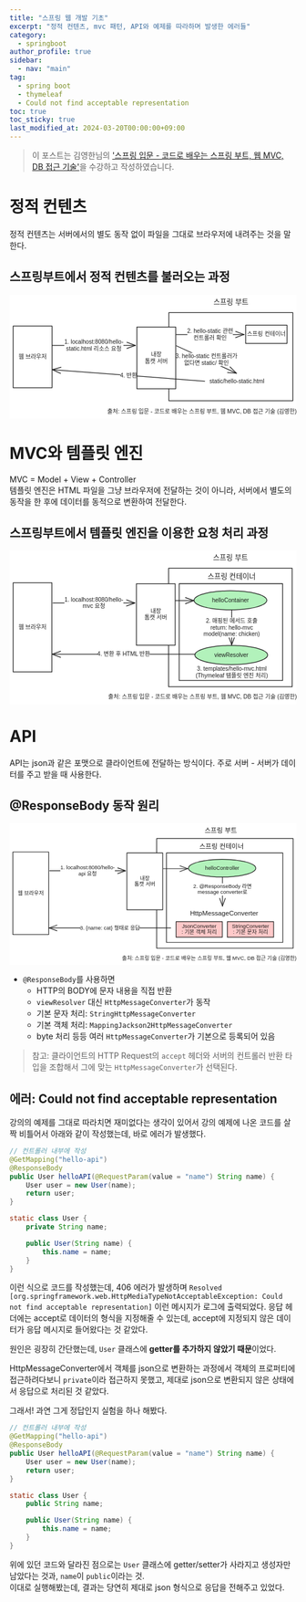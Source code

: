 ```yaml
---
title: "스프링 웹 개발 기초"
excerpt: "정적 컨텐츠, mvc 패턴, API와 예제를 따라하며 발생한 에러들"
category: 
  - springboot
author_profile: true
sidebar:
  - nav: "main" 
tag:
  - spring boot
  - thymeleaf
  - Could not find acceptable representation
toc: true
toc_sticky: true
last_modified_at: 2024-03-20T00:00:00+09:00
---
```

> 이 포스트는 김영한님의 ['스프링 입문 - 코드로 배우는 스프링 부트, 웹 MVC, DB 접근 기술'](https://www.inflearn.com/course/%EC%8A%A4%ED%94%84%EB%A7%81-%EC%9E%85%EB%AC%B8-%EC%8A%A4%ED%94%84%EB%A7%81%EB%B6%80%ED%8A%B8/dashboard)을 수강하고 작성하였습니다.  

# 정적 컨텐츠
정적 컨텐츠는 서버에서의 별도 동작 없이 파일을 그대로 브라우저에 내려주는 것을 말한다.

## 스프링부트에서 정적 컨텐츠를 불러오는 과정
<svg version="1.1" xmlns="http://www.w3.org/2000/svg" viewBox="0 0 798.2570452194957 343.4965786853329" width="798.2570452194957" height="343.4965786853329">
  <!-- svg-source:excalidraw -->
  
  <defs>
    <style class="style-fonts">
      @font-face {
        font-family: "Virgil";
        src: url("https://excalidraw.com/Virgil.woff2");
      }
      @font-face {
        font-family: "Cascadia";
        src: url("https://excalidraw.com/Cascadia.woff2");
      }
      @font-face {
        font-family: "Assistant";
        src: url("https://excalidraw.com/Assistant-Regular.woff2");
      }
    </style>
    
  </defs>
  <rect x="0" y="0" width="798.2570452194957" height="343.4965786853329" fill="#ffffff"></rect><g stroke-linecap="round" transform="translate(10 86.79533683805843) rotate(0 54.083984375 85.74609375)"><path d="M0 0 C32.16 0, 64.32 0, 108.17 0 M0 0 C32.59 0, 65.18 0, 108.17 0 M108.17 0 C108.17 34.67, 108.17 69.34, 108.17 171.49 M108.17 0 C108.17 45.69, 108.17 91.37, 108.17 171.49 M108.17 171.49 C78.86 171.49, 49.55 171.49, 0 171.49 M108.17 171.49 C79.68 171.49, 51.2 171.49, 0 171.49 M0 171.49 C0 112.39, 0 53.29, 0 0 M0 171.49 C0 116.17, 0 60.85, 0 0" stroke="#1e1e1e" stroke-width="2" fill="none"></path></g><g transform="translate(27.261337280273438 163.34143058805842) rotate(0 36.82264709472656 9.2)"><text x="36.82264709472656" y="0" font-family="Helvetica, Segoe UI Emoji" font-size="16px" fill="#1e1e1e" text-anchor="middle" style="white-space: pre;" direction="ltr" dominant-baseline="text-before-edge">웹 브라우저</text></g><g mask="url(#mask-85GuaNEFXhVWOc1jHJ_7W)" stroke-linecap="round"><g transform="translate(119.16796875 140.6735440421102) rotate(0 115.42794924696301 0)"><path d="M0 0 C59.22 0, 118.43 0, 230.86 0 M0 0 C47.13 0, 94.26 0, 230.86 0" stroke="#1e1e1e" stroke-width="2" fill="none"></path></g><g transform="translate(119.16796875 140.6735440421102) rotate(0 115.42794924696301 0)"><path d="M207.36 8.55 C213.39 6.36, 219.42 4.16, 230.86 0 M207.36 8.55 C212.16 6.8, 216.96 5.06, 230.86 0" stroke="#1e1e1e" stroke-width="2" fill="none"></path></g><g transform="translate(119.16796875 140.6735440421102) rotate(0 115.42794924696301 0)"><path d="M207.36 -8.55 C213.39 -6.36, 219.42 -4.16, 230.86 0 M207.36 -8.55 C212.16 -6.8, 216.96 -5.06, 230.86 0" stroke="#1e1e1e" stroke-width="2" fill="none"></path></g></g><mask id="mask-85GuaNEFXhVWOc1jHJ_7W"><rect x="0" y="0" fill="#fff" width="450.023867243926" height="240.6735440421102"></rect><rect x="152.318574246963" y="122.27354404211019" fill="#000" width="164.5546875" height="36.8" opacity="1"></rect></mask><g transform="translate(152.318574246963 122.27354404211019) rotate(0 82.27734375 18.400000000000006)"><text x="82.27734375" y="0" font-family="Helvetica, Segoe UI Emoji" font-size="16px" fill="#1e1e1e" text-anchor="middle" style="white-space: pre;" direction="ltr" dominant-baseline="text-before-edge">1. localhost:8080/hello-</text><text x="82.27734375" y="18.4" font-family="Helvetica, Segoe UI Emoji" font-size="16px" fill="#1e1e1e" text-anchor="middle" style="white-space: pre;" direction="ltr" dominant-baseline="text-before-edge">static.html 리소스 요청</text></g><g stroke-linecap="round" transform="translate(443.21312901249615 49.72271150798147) rotate(0 172.52195810349977 122.24360394973243)"><path d="M0 0 C108.72 0, 217.44 0, 345.04 0 M0 0 C89.4 0, 178.8 0, 345.04 0 M345.04 0 C345.04 64.35, 345.04 128.71, 345.04 244.49 M345.04 0 C345.04 90.23, 345.04 180.47, 345.04 244.49 M345.04 244.49 C225.57 244.49, 106.09 244.49, 0 244.49 M345.04 244.49 C251.59 244.49, 158.14 244.49, 0 244.49 M0 244.49 C0 150.05, 0 55.6, 0 0 M0 244.49 C0 185.75, 0 127.02, 0 0" stroke="#1e1e1e" stroke-width="2" fill="none"></path></g><g stroke-linecap="round" transform="translate(354.2159699206709 89.58475668758788) rotate(0 54.083984375 85.74609375)"><path d="M0 0 L108.17 0 L108.17 171.49 L0 171.49" stroke="none" stroke-width="0" fill="#ffffff"></path><path d="M0 0 C33.65 0, 67.29 0, 108.17 0 M0 0 C39.67 0, 79.34 0, 108.17 0 M108.17 0 C108.17 46.64, 108.17 93.28, 108.17 171.49 M108.17 0 C108.17 37.09, 108.17 74.18, 108.17 171.49 M108.17 171.49 C66.32 171.49, 24.47 171.49, 0 171.49 M108.17 171.49 C82.61 171.49, 57.04 171.49, 0 171.49 M0 171.49 C0 125.78, 0 80.07, 0 0 M0 171.49 C0 103.69, 0 35.89, 0 0" stroke="#1e1e1e" stroke-width="2" fill="none"></path></g><g transform="translate(378.39730536988964 156.93085043758788) rotate(0 29.90264892578125 18.4)"><text x="29.90264892578125" y="0" font-family="Helvetica, Segoe UI Emoji" font-size="16px" fill="#1e1e1e" text-anchor="middle" style="white-space: pre;" direction="ltr" dominant-baseline="text-before-edge">내장</text><text x="29.90264892578125" y="18.4" font-family="Helvetica, Segoe UI Emoji" font-size="16px" fill="#1e1e1e" text-anchor="middle" style="white-space: pre;" direction="ltr" dominant-baseline="text-before-edge">톰캣 서버</text></g><g transform="translate(569.9531436668717 10) rotate(0 46.028289794921875 11.5)"><text x="46.028289794921875" y="0" font-family="Helvetica, Segoe UI Emoji" font-size="20px" fill="#1e1e1e" text-anchor="middle" style="white-space: pre;" direction="ltr" dominant-baseline="text-before-edge">스프링 부트</text></g><g stroke-linecap="round" transform="translate(656.9719029460554 84.36922620077583) rotate(0 57.53689103193145 25.389448015337535)"><path d="M0 0 L115.07 0 L115.07 50.78 L0 50.78" stroke="none" stroke-width="0" fill="#ffffff"></path><path d="M0 0 C37.31 0, 74.63 0, 115.07 0 M0 0 C23.38 0, 46.75 0, 115.07 0 M115.07 0 C115.07 11.2, 115.07 22.39, 115.07 50.78 M115.07 0 C115.07 17.24, 115.07 34.48, 115.07 50.78 M115.07 50.78 C74.3 50.78, 33.54 50.78, 0 50.78 M115.07 50.78 C88.94 50.78, 62.81 50.78, 0 50.78 M0 50.78 C0 35.34, 0 19.89, 0 0 M0 50.78 C0 34.52, 0 18.27, 0 0" stroke="#1e1e1e" stroke-width="2" fill="none"></path></g><g transform="translate(663.8461505453696 100.55867421611336) rotate(0 50.66264343261719 9.200000000000003)"><text x="50.66264343261719" y="0" font-family="Helvetica, Segoe UI Emoji" font-size="16px" fill="#1e1e1e" text-anchor="middle" style="white-space: pre;" direction="ltr" dominant-baseline="text-before-edge">스프링 컨테이너</text></g><g mask="url(#mask-Lt50l4Gq9LZZUlz9LCw_A)" stroke-linecap="round"><g transform="translate(463.5958713771674 110.51033363547042) rotate(0 94.48564483588936 0)"><path d="M0 0 C48.67 0, 97.33 0, 188.97 0 M0 0 C50.03 0, 100.06 0, 188.97 0" stroke="#1e1e1e" stroke-width="2" fill="none"></path></g><g transform="translate(463.5958713771674 110.51033363547042) rotate(0 94.48564483588936 0)"><path d="M165.48 8.55 C171.53 6.35, 177.58 4.15, 188.97 0 M165.48 8.55 C171.7 6.29, 177.92 4.02, 188.97 0" stroke="#1e1e1e" stroke-width="2" fill="none"></path></g><g transform="translate(463.5958713771674 110.51033363547042) rotate(0 94.48564483588936 0)"><path d="M165.48 -8.55 C171.53 -6.35, 177.58 -4.15, 188.97 0 M165.48 -8.55 C171.7 -6.29, 177.92 -4.02, 188.97 0" stroke="#1e1e1e" stroke-width="2" fill="none"></path></g></g><mask id="mask-Lt50l4Gq9LZZUlz9LCw_A"><rect x="0" y="0" fill="#fff" width="752.5671610489461" height="210.51033363547043"></rect><rect x="494.88605112516615" y="92.11033363547043" fill="#000" width="126.39093017578125" height="36.8" opacity="1"></rect></mask><g transform="translate(494.88605112516615 92.11033363547043) rotate(0 63.195465087890625 18.39999999999999)"><text x="63.195465087890625" y="0" font-family="Helvetica, Segoe UI Emoji" font-size="16px" fill="#1e1e1e" text-anchor="middle" style="white-space: pre;" direction="ltr" dominant-baseline="text-before-edge">2. hello-static 관련</text><text x="63.195465087890625" y="18.4" font-family="Helvetica, Segoe UI Emoji" font-size="16px" fill="#1e1e1e" text-anchor="middle" style="white-space: pre;" direction="ltr" dominant-baseline="text-before-edge">컨트롤러 확인</text></g><g mask="url(#mask-jNZrFYNSPyyBp9WXWIYEA)" stroke-linecap="round"><g transform="translate(464.17453885925624 141.7356314155408) rotate(0 83.63608024221492 38.098206889509726)"><path d="M0 0 C37.35 17.01, 74.7 34.03, 167.27 76.2 M0 0 C37.1 16.9, 74.19 33.8, 167.27 76.2" stroke="#1e1e1e" stroke-width="2" fill="none"></path></g><g transform="translate(464.17453885925624 141.7356314155408) rotate(0 83.63608024221492 38.098206889509726)"><path d="M142.35 74.24 C147.91 74.68, 153.48 75.11, 167.27 76.2 M142.35 74.24 C147.88 74.67, 153.4 75.11, 167.27 76.2" stroke="#1e1e1e" stroke-width="2" fill="none"></path></g><g transform="translate(464.17453885925624 141.7356314155408) rotate(0 83.63608024221492 38.098206889509726)"><path d="M149.44 58.68 C153.42 62.59, 157.4 66.5, 167.27 76.2 M149.44 58.68 C153.39 62.56, 157.35 66.45, 167.27 76.2" stroke="#1e1e1e" stroke-width="2" fill="none"></path></g></g><mask id="mask-jNZrFYNSPyyBp9WXWIYEA"><rect x="0" y="0" fill="#fff" width="731.4466993436861" height="317.93204519456026"></rect><rect x="463.8551595067446" y="161.43383830505053" fill="#000" width="167.91091918945312" height="36.8" opacity="1"></rect></mask><g transform="translate(463.8551595067446 161.43383830505056) rotate(0 83.95545959472656 18.4)"><text x="83.95545959472656" y="0" font-family="Helvetica, Segoe UI Emoji" font-size="16px" fill="#1e1e1e" text-anchor="middle" style="white-space: pre;" direction="ltr" dominant-baseline="text-before-edge">3. hello-static 컨트롤러가</text><text x="83.95545959472656" y="18.4" font-family="Helvetica, Segoe UI Emoji" font-size="16px" fill="#1e1e1e" text-anchor="middle" style="white-space: pre;" direction="ltr" dominant-baseline="text-before-edge">없다면 static/ 확인</text></g><g transform="translate(556.1470038692261 231.16219153557864) rotate(0 76.46875 9.2)"><text x="76.46875" y="0" font-family="Helvetica, Segoe UI Emoji" font-size="16px" fill="#1e1e1e" text-anchor="middle" style="white-space: pre;" direction="ltr" dominant-baseline="text-before-edge">static/hello-static.html</text></g><g mask="url(#mask-VH83MTF5M8UnZqPYEtXP_)" stroke-linecap="round"><g transform="translate(543.0023550847629 240.06175580732656) rotate(0 -211.93455678982633 -16.02774228368379)"><path d="M0 0 C-127.93 -9.67, -255.86 -19.35, -423.87 -32.06 M0 0 C-114.59 -8.67, -229.18 -17.33, -423.87 -32.06" stroke="#1e1e1e" stroke-width="2" fill="none"></path></g><g transform="translate(543.0023550847629 240.06175580732656) rotate(0 -211.93455678982633 -16.02774228368379)"><path d="M-399.8 -38.81 C-407.06 -36.77, -414.33 -34.73, -423.87 -32.06 M-399.8 -38.81 C-406.31 -36.98, -412.81 -35.16, -423.87 -32.06" stroke="#1e1e1e" stroke-width="2" fill="none"></path></g><g transform="translate(543.0023550847629 240.06175580732656) rotate(0 -211.93455678982633 -16.02774228368379)"><path d="M-401.09 -21.76 C-407.96 -24.87, -414.84 -27.97, -423.87 -32.06 M-401.09 -21.76 C-407.25 -24.54, -413.41 -27.33, -423.87 -32.06" stroke="#1e1e1e" stroke-width="2" fill="none"></path></g></g><mask id="mask-VH83MTF5M8UnZqPYEtXP_"><rect x="0" y="0" fill="#fff" width="1066.8714686644157" height="372.1172403746941"></rect><rect x="308.333270707046" y="214.8340135236428" fill="#000" width="45.46905517578125" height="18.4" opacity="1"></rect></mask><g transform="translate(308.3332707070459 214.83401352364277) rotate(0 22.734527587890625 9.2)"><text x="22.734527587890625" y="0" font-family="Helvetica, Segoe UI Emoji" font-size="16px" fill="#1e1e1e" text-anchor="middle" style="white-space: pre;" direction="ltr" dominant-baseline="text-before-edge">4. 반환</text></g><g transform="translate(283.04113888274225 315.09657868533293) rotate(0 252.36526489257812 9.200000000000003)"><text x="252.36526489257812" y="0" font-family="Helvetica, Segoe UI Emoji" font-size="16px" fill="#1e1e1e" text-anchor="middle" style="white-space: pre;" direction="ltr" dominant-baseline="text-before-edge">출처: 스프링 입문 - 코드로 배우는 스프링 부트, 웹 MVC, DB 접근 기술 (김영한)</text></g></svg>

# MVC와 템플릿 엔진
MVC = Model + View + Controller  
템플릿 엔진은 HTML 파일을 그냥 브라우저에 전달하는 것이 아니라, 서버에서 별도의 동작을 한 후에 데이터를 동적으로 변환하여 전달한다.

## 스프링부트에서 템플릿 엔진을 이용한 요청 처리 과정
<svg version="1.1" xmlns="http://www.w3.org/2000/svg" viewBox="0 0 801.0721307736758 427.9631347924038" width="801.0721307736758" height="427.9631347924038">
  <!-- svg-source:excalidraw -->
  
  <defs>
    <style class="style-fonts">
      @font-face {
        font-family: "Virgil";
        src: url("https://excalidraw.com/Virgil.woff2");
      }
      @font-face {
        font-family: "Cascadia";
        src: url("https://excalidraw.com/Cascadia.woff2");
      }
      @font-face {
        font-family: "Assistant";
        src: url("https://excalidraw.com/Assistant-Regular.woff2");
      }
    </style>
    
  </defs>
  <rect x="0" y="0" width="801.0721307736758" height="427.9631347924038" fill="#ffffff"></rect><g stroke-linecap="round" transform="translate(10 90.24480877934195) rotate(0 54.083984375 124.3416280214966)"><path d="M0 0 C34.85 0, 69.71 0, 108.17 0 M0 0 C33.2 0, 66.4 0, 108.17 0 M108.17 0 C108.17 73.01, 108.17 146.02, 108.17 248.68 M108.17 0 C108.17 52.89, 108.17 105.78, 108.17 248.68 M108.17 248.68 C84.76 248.68, 61.35 248.68, 0 248.68 M108.17 248.68 C77.76 248.68, 47.36 248.68, 0 248.68 M0 248.68 C0 173.8, 0 98.91, 0 0 M0 248.68 C0 183.88, 0 119.07, 0 0" stroke="#1e1e1e" stroke-width="2" fill="none"></path></g><g transform="translate(27.261337280273438 205.38643680083857) rotate(0 36.82264709472656 9.199999999999989)"><text x="36.82264709472656" y="0" font-family="Helvetica, Segoe UI Emoji" font-size="16px" fill="#1e1e1e" text-anchor="middle" style="white-space: pre;" direction="ltr" dominant-baseline="text-before-edge">웹 브라우저</text></g><g mask="url(#mask-99jQ45xNKR9XNXDASR9iH)" stroke-linecap="round"><g transform="translate(121.15456117400026 146.70180096817626) rotate(0 114.43465303496288 0)"><path d="M0 0 C74.89 0, 149.78 0, 228.87 0 M0 0 C60.94 0, 121.87 0, 228.87 0" stroke="#1e1e1e" stroke-width="2" fill="none"></path></g><g transform="translate(121.15456117400026 146.70180096817626) rotate(0 114.43465303496288 0)"><path d="M205.38 8.55 C213.06 5.75, 220.75 2.95, 228.87 0 M205.38 8.55 C211.63 6.27, 217.89 4, 228.87 0" stroke="#1e1e1e" stroke-width="2" fill="none"></path></g><g transform="translate(121.15456117400026 146.70180096817626) rotate(0 114.43465303496288 0)"><path d="M205.38 -8.55 C213.06 -5.75, 220.75 -2.95, 228.87 0 M205.38 -8.55 C211.63 -6.27, 217.89 -4, 228.87 0" stroke="#1e1e1e" stroke-width="2" fill="none"></path></g></g><mask id="mask-99jQ45xNKR9XNXDASR9iH"><rect x="0" y="0" fill="#fff" width="450.023867243926" height="246.70180096817626"></rect><rect x="153.31187045896314" y="128.30180096817628" fill="#000" width="164.5546875" height="36.8" opacity="1"></rect></mask><g transform="translate(153.31187045896314 128.30180096817628) rotate(0 82.27734375 18.399999999999977)"><text x="82.27734375" y="0" font-family="Helvetica, Segoe UI Emoji" font-size="16px" fill="#1e1e1e" text-anchor="middle" style="white-space: pre;" direction="ltr" dominant-baseline="text-before-edge">1. localhost:8080/hello-</text><text x="82.27734375" y="18.4" font-family="Helvetica, Segoe UI Emoji" font-size="16px" fill="#1e1e1e" text-anchor="middle" style="white-space: pre;" direction="ltr" dominant-baseline="text-before-edge">mvc 요청</text></g><g stroke-linecap="round" transform="translate(444.11431340570283 49.72271150798147) rotate(0 172.52195810349977 165.24458781537163)"><path d="M0 0 C114.64 0, 229.29 0, 345.04 0 M0 0 C94.48 0, 188.96 0, 345.04 0 M345.04 0 C345.04 128.1, 345.04 256.21, 345.04 330.49 M345.04 0 C345.04 85.11, 345.04 170.22, 345.04 330.49 M345.04 330.49 C239.68 330.49, 134.32 330.49, 0 330.49 M345.04 330.49 C262.07 330.49, 179.09 330.49, 0 330.49 M0 330.49 C0 234.12, 0 137.75, 0 0 M0 330.49 C0 216.76, 0 103.03, 0 0" stroke="#1e1e1e" stroke-width="2" fill="none"></path></g><g stroke-linecap="round" transform="translate(354.2159699206709 93.03422862887135) rotate(0 54.083984375 85.74609375)"><path d="M0 0 L108.17 0 L108.17 171.49 L0 171.49" stroke="none" stroke-width="0" fill="#ffffff"></path><path d="M0 0 C28.17 0, 56.33 0, 108.17 0 M0 0 C39.46 0, 78.92 0, 108.17 0 M108.17 0 C108.17 59.76, 108.17 119.52, 108.17 171.49 M108.17 0 C108.17 58.26, 108.17 116.52, 108.17 171.49 M108.17 171.49 C76.39 171.49, 44.61 171.49, 0 171.49 M108.17 171.49 C81.76 171.49, 55.35 171.49, 0 171.49 M0 171.49 C0 109.36, 0 47.22, 0 0 M0 171.49 C0 110.28, 0 49.08, 0 0" stroke="#1e1e1e" stroke-width="2" fill="none"></path></g><g transform="translate(378.39730536988964 160.38032237887137) rotate(0 29.90264892578125 18.400000000000006)"><text x="29.90264892578125" y="0" font-family="Helvetica, Segoe UI Emoji" font-size="16px" fill="#1e1e1e" text-anchor="middle" style="white-space: pre;" direction="ltr" dominant-baseline="text-before-edge">내장</text><text x="29.90264892578125" y="18.4" font-family="Helvetica, Segoe UI Emoji" font-size="16px" fill="#1e1e1e" text-anchor="middle" style="white-space: pre;" direction="ltr" dominant-baseline="text-before-edge">톰캣 서버</text></g><g transform="translate(570.8543280600784 10) rotate(0 46.028289794921875 11.5)"><text x="46.028289794921875" y="0" font-family="Helvetica, Segoe UI Emoji" font-size="20px" fill="#1e1e1e" text-anchor="middle" style="white-space: pre;" direction="ltr" dominant-baseline="text-before-edge">스프링 부트</text></g><g transform="translate(286.3416009885196 399.56313479240384) rotate(0 252.36526489257812 9.199999999999989)"><text x="252.36526489257812" y="0" font-family="Helvetica, Segoe UI Emoji" font-size="16px" fill="#1e1e1e" text-anchor="middle" style="white-space: pre;" direction="ltr" dominant-baseline="text-before-edge">출처: 스프링 입문 - 코드로 배우는 스프링 부트, 웹 MVC, DB 접근 기술 (김영한)</text></g><g stroke-linecap="round" transform="translate(473.66951738517963 92.9772557420157) rotate(0 144.38419117647055 134.828998719224)"><path d="M0 0 L288.77 0 L288.77 269.66 L0 269.66" stroke="none" stroke-width="0" fill="#ffffff"></path><path d="M0 0 C105.15 0, 210.3 0, 288.77 0 M0 0 C102.75 0, 205.5 0, 288.77 0 M288.77 0 C288.77 73.8, 288.77 147.6, 288.77 269.66 M288.77 0 C288.77 69.14, 288.77 138.29, 288.77 269.66 M288.77 269.66 C222.03 269.66, 155.29 269.66, 0 269.66 M288.77 269.66 C229.03 269.66, 169.28 269.66, 0 269.66 M0 269.66 C0 194.19, 0 118.71, 0 0 M0 269.66 C0 187.21, 0 104.76, 0 0" stroke="#1e1e1e" stroke-width="2" fill="none"></path></g><g transform="translate(556.7711728142108 61.6091496492017) rotate(0 63.328277587890625 11.5)"><text x="63.328277587890625" y="0" font-family="Helvetica, Segoe UI Emoji" font-size="20px" fill="#1e1e1e" text-anchor="middle" style="white-space: pre;" direction="ltr" dominant-baseline="text-before-edge">스프링 컨테이너</text></g><g stroke-linecap="round" transform="translate(515.071440265325 112.70304855482027) rotate(0 101.64720247806949 26.62561270075895)"><path d="M203.29 26.63 C203.29 27.62, 203.08 28.62, 202.66 29.61 C202.23 30.59, 201.59 31.58, 200.75 32.55 C199.9 33.52, 198.84 34.48, 197.59 35.42 C196.34 36.36, 194.87 37.28, 193.23 38.18 C191.58 39.07, 189.73 39.95, 187.71 40.79 C185.7 41.63, 183.48 42.45, 181.12 43.23 C178.75 44, 176.21 44.75, 173.52 45.45 C170.84 46.16, 167.99 46.82, 165.02 47.44 C162.06 48.06, 158.94 48.64, 155.73 49.17 C152.51 49.7, 149.17 50.18, 145.75 50.61 C142.33 51.05, 138.8 51.43, 135.22 51.76 C131.64 52.09, 127.96 52.36, 124.27 52.58 C120.57 52.8, 116.8 52.97, 113.03 53.08 C109.26 53.2, 105.44 53.25, 101.65 53.25 C97.85 53.25, 94.04 53.2, 90.27 53.08 C86.5 52.97, 82.73 52.8, 79.03 52.58 C75.33 52.36, 71.66 52.09, 68.08 51.76 C64.49 51.43, 60.96 51.05, 57.54 50.61 C54.13 50.18, 50.78 49.7, 47.57 49.17 C44.36 48.64, 41.24 48.06, 38.27 47.44 C35.31 46.82, 32.45 46.16, 29.77 45.45 C27.09 44.75, 24.54 44, 22.18 43.23 C19.81 42.45, 17.6 41.63, 15.58 40.79 C13.56 39.95, 11.71 39.07, 10.07 38.18 C8.42 37.28, 6.96 36.36, 5.7 35.42 C4.45 34.48, 3.39 33.52, 2.55 32.55 C1.7 31.58, 1.06 30.59, 0.64 29.61 C0.21 28.62, 0 27.62, 0 26.63 C0 25.63, 0.21 24.63, 0.64 23.64 C1.06 22.66, 1.7 21.67, 2.55 20.7 C3.39 19.73, 4.45 18.77, 5.7 17.83 C6.96 16.89, 8.42 15.97, 10.07 15.07 C11.71 14.18, 13.56 13.3, 15.58 12.46 C17.6 11.62, 19.81 10.8, 22.18 10.02 C24.54 9.25, 27.09 8.5, 29.77 7.8 C32.45 7.1, 35.31 6.43, 38.27 5.81 C41.24 5.19, 44.36 4.61, 47.57 4.08 C50.78 3.55, 54.13 3.07, 57.54 2.64 C60.96 2.21, 64.49 1.82, 68.08 1.49 C71.66 1.17, 75.33 0.89, 79.03 0.67 C82.73 0.45, 86.5 0.28, 90.27 0.17 C94.04 0.06, 97.85 0, 101.65 0 C105.44 0, 109.26 0.06, 113.03 0.17 C116.8 0.28, 120.57 0.45, 124.27 0.67 C127.96 0.89, 131.64 1.17, 135.22 1.49 C138.8 1.82, 142.33 2.21, 145.75 2.64 C149.17 3.07, 152.51 3.55, 155.73 4.08 C158.94 4.61, 162.06 5.19, 165.02 5.81 C167.99 6.43, 170.84 7.1, 173.52 7.8 C176.21 8.5, 178.75 9.25, 181.12 10.02 C183.48 10.8, 185.7 11.62, 187.71 12.46 C189.73 13.3, 191.58 14.18, 193.23 15.07 C194.87 15.97, 196.34 16.89, 197.59 17.83 C198.84 18.77, 199.9 19.73, 200.75 20.7 C201.59 21.67, 202.23 22.66, 202.66 23.64 C203.08 24.63, 203.19 26.13, 203.29 26.63 C203.4 27.12, 203.4 26.13, 203.29 26.63" stroke="none" stroke-width="0" fill="#b2f2bb"></path><path d="M203.29 26.63 C203.29 27.62, 203.08 28.62, 202.66 29.61 C202.23 30.59, 201.59 31.58, 200.75 32.55 C199.9 33.52, 198.84 34.48, 197.59 35.42 C196.34 36.36, 194.87 37.28, 193.23 38.18 C191.58 39.07, 189.73 39.95, 187.71 40.79 C185.7 41.63, 183.48 42.45, 181.12 43.23 C178.75 44, 176.21 44.75, 173.52 45.45 C170.84 46.16, 167.99 46.82, 165.02 47.44 C162.06 48.06, 158.94 48.64, 155.73 49.17 C152.51 49.7, 149.17 50.18, 145.75 50.61 C142.33 51.05, 138.8 51.43, 135.22 51.76 C131.64 52.09, 127.96 52.36, 124.27 52.58 C120.57 52.8, 116.8 52.97, 113.03 53.08 C109.26 53.2, 105.44 53.25, 101.65 53.25 C97.85 53.25, 94.04 53.2, 90.27 53.08 C86.5 52.97, 82.73 52.8, 79.03 52.58 C75.33 52.36, 71.66 52.09, 68.08 51.76 C64.49 51.43, 60.96 51.05, 57.54 50.61 C54.13 50.18, 50.78 49.7, 47.57 49.17 C44.36 48.64, 41.24 48.06, 38.27 47.44 C35.31 46.82, 32.45 46.16, 29.77 45.45 C27.09 44.75, 24.54 44, 22.18 43.23 C19.81 42.45, 17.6 41.63, 15.58 40.79 C13.56 39.95, 11.71 39.07, 10.07 38.18 C8.42 37.28, 6.96 36.36, 5.7 35.42 C4.45 34.48, 3.39 33.52, 2.55 32.55 C1.7 31.58, 1.06 30.59, 0.64 29.61 C0.21 28.62, 0 27.62, 0 26.63 C0 25.63, 0.21 24.63, 0.64 23.64 C1.06 22.66, 1.7 21.67, 2.55 20.7 C3.39 19.73, 4.45 18.77, 5.7 17.83 C6.96 16.89, 8.42 15.97, 10.07 15.07 C11.71 14.18, 13.56 13.3, 15.58 12.46 C17.6 11.62, 19.81 10.8, 22.18 10.02 C24.54 9.25, 27.09 8.5, 29.77 7.8 C32.45 7.1, 35.31 6.43, 38.27 5.81 C41.24 5.19, 44.36 4.61, 47.57 4.08 C50.78 3.55, 54.13 3.07, 57.54 2.64 C60.96 2.21, 64.49 1.82, 68.08 1.49 C71.66 1.17, 75.33 0.89, 79.03 0.67 C82.73 0.45, 86.5 0.28, 90.27 0.17 C94.04 0.06, 97.85 0, 101.65 0 C105.44 0, 109.26 0.06, 113.03 0.17 C116.8 0.28, 120.57 0.45, 124.27 0.67 C127.96 0.89, 131.64 1.17, 135.22 1.49 C138.8 1.82, 142.33 2.21, 145.75 2.64 C149.17 3.07, 152.51 3.55, 155.73 4.08 C158.94 4.61, 162.06 5.19, 165.02 5.81 C167.99 6.43, 170.84 7.1, 173.52 7.8 C176.21 8.5, 178.75 9.25, 181.12 10.02 C183.48 10.8, 185.7 11.62, 187.71 12.46 C189.73 13.3, 191.58 14.18, 193.23 15.07 C194.87 15.97, 196.34 16.89, 197.59 17.83 C198.84 18.77, 199.9 19.73, 200.75 20.7 C201.59 21.67, 202.23 22.66, 202.66 23.64 C203.08 24.63, 203.19 26.13, 203.29 26.63 C203.4 27.12, 203.4 26.13, 203.29 26.63" stroke="#1e1e1e" stroke-width="2" fill="none"></path></g><g transform="translate(565.2533728325095 130.30150996162592) rotate(0 51.58984375 9.199999999999989)"><text x="51.58984375" y="0" font-family="Helvetica, Segoe UI Emoji" font-size="16px" fill="#1e1e1e" text-anchor="middle" style="white-space: pre;" direction="ltr" dominant-baseline="text-before-edge">helloContainer</text></g><g stroke-linecap="round" transform="translate(517.3870202356936 265.06358655904995) rotate(0 101.64720247806949 26.62561270075895)"><path d="M203.29 26.63 C203.29 27.62, 203.08 28.62, 202.66 29.61 C202.23 30.59, 201.59 31.58, 200.75 32.55 C199.9 33.52, 198.84 34.48, 197.59 35.42 C196.34 36.36, 194.87 37.28, 193.23 38.18 C191.58 39.07, 189.73 39.95, 187.71 40.79 C185.7 41.63, 183.48 42.45, 181.12 43.23 C178.75 44, 176.21 44.75, 173.52 45.45 C170.84 46.16, 167.99 46.82, 165.02 47.44 C162.06 48.06, 158.94 48.64, 155.73 49.17 C152.51 49.7, 149.17 50.18, 145.75 50.61 C142.33 51.05, 138.8 51.43, 135.22 51.76 C131.64 52.09, 127.96 52.36, 124.27 52.58 C120.57 52.8, 116.8 52.97, 113.03 53.08 C109.26 53.2, 105.44 53.25, 101.65 53.25 C97.85 53.25, 94.04 53.2, 90.27 53.08 C86.5 52.97, 82.73 52.8, 79.03 52.58 C75.33 52.36, 71.66 52.09, 68.08 51.76 C64.49 51.43, 60.96 51.05, 57.54 50.61 C54.13 50.18, 50.78 49.7, 47.57 49.17 C44.36 48.64, 41.24 48.06, 38.27 47.44 C35.31 46.82, 32.45 46.16, 29.77 45.45 C27.09 44.75, 24.54 44, 22.18 43.23 C19.81 42.45, 17.6 41.63, 15.58 40.79 C13.56 39.95, 11.71 39.07, 10.07 38.18 C8.42 37.28, 6.96 36.36, 5.7 35.42 C4.45 34.48, 3.39 33.52, 2.55 32.55 C1.7 31.58, 1.06 30.59, 0.64 29.61 C0.21 28.62, 0 27.62, 0 26.63 C0 25.63, 0.21 24.63, 0.64 23.64 C1.06 22.66, 1.7 21.67, 2.55 20.7 C3.39 19.73, 4.45 18.77, 5.7 17.83 C6.96 16.89, 8.42 15.97, 10.07 15.07 C11.71 14.18, 13.56 13.3, 15.58 12.46 C17.6 11.62, 19.81 10.8, 22.18 10.02 C24.54 9.25, 27.09 8.5, 29.77 7.8 C32.45 7.1, 35.31 6.43, 38.27 5.81 C41.24 5.19, 44.36 4.61, 47.57 4.08 C50.78 3.55, 54.13 3.07, 57.54 2.64 C60.96 2.21, 64.49 1.82, 68.08 1.49 C71.66 1.17, 75.33 0.89, 79.03 0.67 C82.73 0.45, 86.5 0.28, 90.27 0.17 C94.04 0.06, 97.85 0, 101.65 0 C105.44 0, 109.26 0.06, 113.03 0.17 C116.8 0.28, 120.57 0.45, 124.27 0.67 C127.96 0.89, 131.64 1.17, 135.22 1.49 C138.8 1.82, 142.33 2.21, 145.75 2.64 C149.17 3.07, 152.51 3.55, 155.73 4.08 C158.94 4.61, 162.06 5.19, 165.02 5.81 C167.99 6.43, 170.84 7.1, 173.52 7.8 C176.21 8.5, 178.75 9.25, 181.12 10.02 C183.48 10.8, 185.7 11.62, 187.71 12.46 C189.73 13.3, 191.58 14.18, 193.23 15.07 C194.87 15.97, 196.34 16.89, 197.59 17.83 C198.84 18.77, 199.9 19.73, 200.75 20.7 C201.59 21.67, 202.23 22.66, 202.66 23.64 C203.08 24.63, 203.19 26.13, 203.29 26.63 C203.4 27.12, 203.4 26.13, 203.29 26.63" stroke="none" stroke-width="0" fill="#b2f2bb"></path><path d="M203.29 26.63 C203.29 27.62, 203.08 28.62, 202.66 29.61 C202.23 30.59, 201.59 31.58, 200.75 32.55 C199.9 33.52, 198.84 34.48, 197.59 35.42 C196.34 36.36, 194.87 37.28, 193.23 38.18 C191.58 39.07, 189.73 39.95, 187.71 40.79 C185.7 41.63, 183.48 42.45, 181.12 43.23 C178.75 44, 176.21 44.75, 173.52 45.45 C170.84 46.16, 167.99 46.82, 165.02 47.44 C162.06 48.06, 158.94 48.64, 155.73 49.17 C152.51 49.7, 149.17 50.18, 145.75 50.61 C142.33 51.05, 138.8 51.43, 135.22 51.76 C131.64 52.09, 127.96 52.36, 124.27 52.58 C120.57 52.8, 116.8 52.97, 113.03 53.08 C109.26 53.2, 105.44 53.25, 101.65 53.25 C97.85 53.25, 94.04 53.2, 90.27 53.08 C86.5 52.97, 82.73 52.8, 79.03 52.58 C75.33 52.36, 71.66 52.09, 68.08 51.76 C64.49 51.43, 60.96 51.05, 57.54 50.61 C54.13 50.18, 50.78 49.7, 47.57 49.17 C44.36 48.64, 41.24 48.06, 38.27 47.44 C35.31 46.82, 32.45 46.16, 29.77 45.45 C27.09 44.75, 24.54 44, 22.18 43.23 C19.81 42.45, 17.6 41.63, 15.58 40.79 C13.56 39.95, 11.71 39.07, 10.07 38.18 C8.42 37.28, 6.96 36.36, 5.7 35.42 C4.45 34.48, 3.39 33.52, 2.55 32.55 C1.7 31.58, 1.06 30.59, 0.64 29.61 C0.21 28.62, 0 27.62, 0 26.63 C0 25.63, 0.21 24.63, 0.64 23.64 C1.06 22.66, 1.7 21.67, 2.55 20.7 C3.39 19.73, 4.45 18.77, 5.7 17.83 C6.96 16.89, 8.42 15.97, 10.07 15.07 C11.71 14.18, 13.56 13.3, 15.58 12.46 C17.6 11.62, 19.81 10.8, 22.18 10.02 C24.54 9.25, 27.09 8.5, 29.77 7.8 C32.45 7.1, 35.31 6.43, 38.27 5.81 C41.24 5.19, 44.36 4.61, 47.57 4.08 C50.78 3.55, 54.13 3.07, 57.54 2.64 C60.96 2.21, 64.49 1.82, 68.08 1.49 C71.66 1.17, 75.33 0.89, 79.03 0.67 C82.73 0.45, 86.5 0.28, 90.27 0.17 C94.04 0.06, 97.85 0, 101.65 0 C105.44 0, 109.26 0.06, 113.03 0.17 C116.8 0.28, 120.57 0.45, 124.27 0.67 C127.96 0.89, 131.64 1.17, 135.22 1.49 C138.8 1.82, 142.33 2.21, 145.75 2.64 C149.17 3.07, 152.51 3.55, 155.73 4.08 C158.94 4.61, 162.06 5.19, 165.02 5.81 C167.99 6.43, 170.84 7.1, 173.52 7.8 C176.21 8.5, 178.75 9.25, 181.12 10.02 C183.48 10.8, 185.7 11.62, 187.71 12.46 C189.73 13.3, 191.58 14.18, 193.23 15.07 C194.87 15.97, 196.34 16.89, 197.59 17.83 C198.84 18.77, 199.9 19.73, 200.75 20.7 C201.59 21.67, 202.23 22.66, 202.66 23.64 C203.08 24.63, 203.19 26.13, 203.29 26.63 C203.4 27.12, 203.4 26.13, 203.29 26.63" stroke="#1e1e1e" stroke-width="2" fill="none"></path></g><g transform="translate(571.5884840528781 282.6620479658556) rotate(0 47.5703125 9.199999999999989)"><text x="47.5703125" y="0" font-family="Helvetica, Segoe UI Emoji" font-size="16px" fill="#1e1e1e" text-anchor="middle" style="white-space: pre;" direction="ltr" dominant-baseline="text-before-edge">viewResolver</text></g><g mask="url(#mask-i3MgcfdBqyZAKXGCmdhV9)" stroke-linecap="round"><g transform="translate(620.3609682267393 167.15611081354672) rotate(0 0 48.1525689088115)"><path d="M0 0 C0 32.84, 0 65.68, 0 96.31 M0 0 C0 20.49, 0 40.99, 0 96.31" stroke="#1e1e1e" stroke-width="2" fill="none"></path></g><g transform="translate(620.3609682267393 167.15611081354672) rotate(0 0 48.1525689088115)"><path d="M-8.55 72.81 C-5.63 80.82, -2.72 88.84, 0 96.31 M-8.55 72.81 C-6.73 77.81, -4.91 82.81, 0 96.31" stroke="#1e1e1e" stroke-width="2" fill="none"></path></g><g transform="translate(620.3609682267393 167.15611081354672) rotate(0 0 48.1525689088115)"><path d="M8.55 72.81 C5.63 80.82, 2.72 88.84, 0 96.31 M8.55 72.81 C6.73 77.81, 4.91 82.81, 0 96.31" stroke="#1e1e1e" stroke-width="2" fill="none"></path></g></g><mask id="mask-i3MgcfdBqyZAKXGCmdhV9"><rect x="0" y="0" fill="#fff" width="720.3609682267393" height="363.4612486311697"></rect><rect x="541.6617494767393" y="187.7086797223581" fill="#000" width="157.3984375" height="55.199999999999996" opacity="1"></rect></mask><g transform="translate(541.6617494767393 187.70867972235817) rotate(0 78.69921875 27.60000000000005)"><text x="78.69921875" y="0" font-family="Helvetica, Segoe UI Emoji" font-size="16px" fill="#1e1e1e" text-anchor="middle" style="white-space: pre;" direction="ltr" dominant-baseline="text-before-edge">2. 매핑된 메서드 호출</text><text x="78.69921875" y="18.4" font-family="Helvetica, Segoe UI Emoji" font-size="16px" fill="#1e1e1e" text-anchor="middle" style="white-space: pre;" direction="ltr" dominant-baseline="text-before-edge">return: hello-mvc</text><text x="78.69921875" y="36.8" font-family="Helvetica, Segoe UI Emoji" font-size="16px" fill="#1e1e1e" text-anchor="middle" style="white-space: pre;" direction="ltr" dominant-baseline="text-before-edge">model(name: chicken)</text></g><g transform="translate(522.8119903037905 321.60677703364945) rotate(0 97.78373718261719 18.399999999999977)"><text x="97.78373718261719" y="0" font-family="Helvetica, Segoe UI Emoji" font-size="16px" fill="#1e1e1e" text-anchor="middle" style="white-space: pre;" direction="ltr" dominant-baseline="text-before-edge">3. templates/hello-mvc.html</text><text x="97.78373718261719" y="18.4" font-family="Helvetica, Segoe UI Emoji" font-size="16px" fill="#1e1e1e" text-anchor="middle" style="white-space: pre;" direction="ltr" dominant-baseline="text-before-edge">(Thymeleaf 템플릿 엔진 처리)</text></g><g stroke-linecap="round"><g transform="translate(463.4825210329092 140.13431235126052) rotate(0 25.52590925098069 0)"><path d="M0 0 C17.39 0, 34.79 0, 51.05 0 M0 0 C14.39 0, 28.79 0, 51.05 0" stroke="#1e1e1e" stroke-width="2" fill="none"></path></g><g transform="translate(463.4825210329092 140.13431235126052) rotate(0 25.52590925098069 0)"><path d="M27.56 8.55 C35.56 5.64, 43.57 2.72, 51.05 0 M27.56 8.55 C34.18 6.14, 40.81 3.73, 51.05 0" stroke="#1e1e1e" stroke-width="2" fill="none"></path></g><g transform="translate(463.4825210329092 140.13431235126052) rotate(0 25.52590925098069 0)"><path d="M27.56 -8.55 C35.56 -5.64, 43.57 -2.72, 51.05 0 M27.56 -8.55 C34.18 -6.14, 40.81 -3.73, 51.05 0" stroke="#1e1e1e" stroke-width="2" fill="none"></path></g></g><mask></mask><g mask="url(#mask-f4Abcb-y8qU53bR6XlHI0)" stroke-linecap="round"><g transform="translate(518.0218387393307 289.59022780323437) rotate(0 -199.48342075024294 0)"><path d="M0 0 C-80.47 0, -160.93 0, -398.97 0 M0 0 C-117.17 0, -234.34 0, -398.97 0" stroke="#1e1e1e" stroke-width="2" fill="none"></path></g><g transform="translate(518.0218387393307 289.59022780323437) rotate(0 -199.48342075024294 0)"><path d="M-375.47 -8.55 C-380.21 -6.83, -384.95 -5.1, -398.97 0 M-375.47 -8.55 C-382.37 -6.04, -389.27 -3.53, -398.97 0" stroke="#1e1e1e" stroke-width="2" fill="none"></path></g><g transform="translate(518.0218387393307 289.59022780323437) rotate(0 -199.48342075024294 0)"><path d="M-375.47 8.55 C-380.21 6.83, -384.95 5.1, -398.97 0 M-375.47 8.55 C-382.37 6.04, -389.27 3.53, -398.97 0" stroke="#1e1e1e" stroke-width="2" fill="none"></path></g></g><mask id="mask-f4Abcb-y8qU53bR6XlHI0"><rect x="0" y="0" fill="#fff" width="1016.9886802398166" height="389.59022780323437"></rect><rect x="246.59858339436124" y="280.3902278032343" fill="#000" width="143.87966918945312" height="18.4" opacity="1"></rect></mask><g transform="translate(246.59858339436124 280.3902278032344) rotate(0 71.93983459472656 9.199999999999989)"><text x="71.93983459472656" y="0" font-family="Helvetica, Segoe UI Emoji" font-size="16px" fill="#1e1e1e" text-anchor="middle" style="white-space: pre;" direction="ltr" dominant-baseline="text-before-edge">4. 변환 후 HTML 반환</text></g></svg>

# API
API는 json과 같은 포맷으로 클라이언트에 전달하는 방식이다. 주로 서버 - 서버가 데이터를 주고 받을 때 사용한다.

## @ResponseBody 동작 원리
<svg version="1.1" xmlns="http://www.w3.org/2000/svg" viewBox="0 0 866.0994150417447 427.6892402880741" width="866.0994150417447" height="427.6892402880741">
  <!-- svg-source:excalidraw -->
  
  <defs>
    <style class="style-fonts">
      @font-face {
        font-family: "Virgil";
        src: url("https://excalidraw.com/Virgil.woff2");
      }
      @font-face {
        font-family: "Cascadia";
        src: url("https://excalidraw.com/Cascadia.woff2");
      }
      @font-face {
        font-family: "Assistant";
        src: url("https://excalidraw.com/Assistant-Regular.woff2");
      }
    </style>
    
  </defs>
  <rect x="0" y="0" width="866.0994150417447" height="427.6892402880741" fill="#ffffff"></rect><g stroke-linecap="round" transform="translate(10 87.25678101576034) rotate(0 54.083984375 124.3416280214966)"><path d="M0 0 C27.37 0, 54.73 0, 108.17 0 M0 0 C30.88 0, 61.76 0, 108.17 0 M108.17 0 C108.17 98.68, 108.17 197.37, 108.17 248.68 M108.17 0 C108.17 96.23, 108.17 192.46, 108.17 248.68 M108.17 248.68 C83.25 248.68, 58.34 248.68, 0 248.68 M108.17 248.68 C75 248.68, 41.84 248.68, 0 248.68 M0 248.68 C0 198.16, 0 147.64, 0 0 M0 248.68 C0 180.2, 0 111.71, 0 0" stroke="#1e1e1e" stroke-width="2" fill="none"></path></g><g transform="translate(27.261337280273438 202.3984090372569) rotate(0 36.82264709472656 9.199999999999989)"><text x="36.82264709472656" y="0" font-family="Helvetica, Segoe UI Emoji" font-size="16px" fill="#1e1e1e" text-anchor="middle" style="white-space: pre;" direction="ltr" dominant-baseline="text-before-edge">웹 브라우저</text></g><g mask="url(#mask-aF1UO5FnWP39ZY7TWdHvE)" stroke-linecap="round"><g transform="translate(121.15456117400026 143.71377320459464) rotate(0 114.43465303496288 0)"><path d="M0 0 C66.11 0, 132.23 0, 228.87 0 M0 0 C45.91 0, 91.82 0, 228.87 0" stroke="#1e1e1e" stroke-width="2" fill="none"></path></g><g transform="translate(121.15456117400026 143.71377320459464) rotate(0 114.43465303496288 0)"><path d="M205.38 8.55 C212.16 6.08, 218.95 3.61, 228.87 0 M205.38 8.55 C210.09 6.84, 214.8 5.12, 228.87 0" stroke="#1e1e1e" stroke-width="2" fill="none"></path></g><g transform="translate(121.15456117400026 143.71377320459464) rotate(0 114.43465303496288 0)"><path d="M205.38 -8.55 C212.16 -6.08, 218.95 -3.61, 228.87 0 M205.38 -8.55 C210.09 -6.84, 214.8 -5.12, 228.87 0" stroke="#1e1e1e" stroke-width="2" fill="none"></path></g></g><mask id="mask-aF1UO5FnWP39ZY7TWdHvE"><rect x="0" y="0" fill="#fff" width="450.023867243926" height="243.71377320459464"></rect><rect x="153.31187045896314" y="125.31377320459467" fill="#000" width="164.5546875" height="36.8" opacity="1"></rect></mask><g transform="translate(153.31187045896314 125.31377320459467) rotate(0 82.27734375 18.399999999999977)"><text x="82.27734375" y="0" font-family="Helvetica, Segoe UI Emoji" font-size="16px" fill="#1e1e1e" text-anchor="middle" style="white-space: pre;" direction="ltr" dominant-baseline="text-before-edge">1. localhost:8080/hello-</text><text x="82.27734375" y="18.4" font-family="Helvetica, Segoe UI Emoji" font-size="16px" fill="#1e1e1e" text-anchor="middle" style="white-space: pre;" direction="ltr" dominant-baseline="text-before-edge">api 요청</text></g><g stroke-linecap="round" transform="translate(444.11431340570283 46.734683744399945) rotate(0 205.99255081802093 165.24458781537163)"><path d="M0 0 C159.25 0, 318.51 0, 411.99 0 M0 0 C96.05 0, 192.09 0, 411.99 0 M411.99 0 C411.99 130.94, 411.99 261.88, 411.99 330.49 M411.99 0 C411.99 83.63, 411.99 167.26, 411.99 330.49 M411.99 330.49 C286.07 330.49, 160.15 330.49, 0 330.49 M411.99 330.49 C312.72 330.49, 213.45 330.49, 0 330.49 M0 330.49 C0 219.7, 0 108.9, 0 0 M0 330.49 C0 255.83, 0 181.17, 0 0" stroke="#1e1e1e" stroke-width="2" fill="none"></path></g><g transform="translate(591.5546344061372 10) rotate(0 46.028289794921875 11.5)"><text x="46.028289794921875" y="0" font-family="Helvetica, Segoe UI Emoji" font-size="20px" fill="#1e1e1e" text-anchor="middle" style="white-space: pre;" direction="ltr" dominant-baseline="text-before-edge">스프링 부트</text></g><g transform="translate(350.5824094761833 399.289240288074) rotate(0 252.3652648925781 9.200000000000045)"><text x="252.36526489257812" y="0" font-family="Helvetica, Segoe UI Emoji" font-size="16px" fill="#1e1e1e" text-anchor="middle" style="white-space: pre;" direction="ltr" dominant-baseline="text-before-edge">출처: 스프링 입문 - 코드로 배우는 스프링 부트, 웹 MVC, DB 접근 기술 (김영한)</text></g><g stroke-linecap="round" transform="translate(473.66951738517963 89.98922797843409) rotate(0 175.63649624608476 134.82899871922405)"><path d="M0 0 L351.27 0 L351.27 269.66 L0 269.66" stroke="none" stroke-width="0" fill="#ffffff"></path><path d="M0 0 C100.21 0, 200.42 0, 351.27 0 M0 0 C105.57 0, 211.14 0, 351.27 0 M351.27 0 C351.27 92.07, 351.27 184.14, 351.27 269.66 M351.27 0 C351.27 91.11, 351.27 182.22, 351.27 269.66 M351.27 269.66 C237.59 269.66, 123.9 269.66, 0 269.66 M351.27 269.66 C277.01 269.66, 202.75 269.66, 0 269.66 M0 269.66 C0 184.95, 0 100.25, 0 0 M0 269.66 C0 168.72, 0 67.78, 0 0" stroke="#1e1e1e" stroke-width="2" fill="none"></path></g><g transform="translate(576.7422220247053 58.3914598971927) rotate(0 63.328304290771484 11.5)"><text x="63.328304290771484" y="0" font-family="Helvetica, Segoe UI Emoji" font-size="20px" fill="#1e1e1e" text-anchor="middle" style="white-space: pre;" direction="ltr" dominant-baseline="text-before-edge">스프링 컨테이너</text></g><g stroke-linecap="round" transform="translate(540.0889216776415 109.47807358431294) rotate(0 101.64720247806947 26.62561270075895)"><path d="M203.29 26.63 C203.29 27.62, 203.08 28.62, 202.66 29.61 C202.23 30.59, 201.59 31.58, 200.75 32.55 C199.9 33.52, 198.84 34.48, 197.59 35.42 C196.34 36.36, 194.87 37.28, 193.23 38.18 C191.58 39.07, 189.73 39.95, 187.71 40.79 C185.7 41.63, 183.48 42.45, 181.12 43.23 C178.75 44, 176.21 44.75, 173.52 45.45 C170.84 46.16, 167.99 46.82, 165.02 47.44 C162.06 48.06, 158.94 48.64, 155.73 49.17 C152.51 49.7, 149.17 50.18, 145.75 50.61 C142.33 51.05, 138.8 51.43, 135.22 51.76 C131.64 52.09, 127.96 52.36, 124.27 52.58 C120.57 52.8, 116.8 52.97, 113.03 53.08 C109.26 53.2, 105.44 53.25, 101.65 53.25 C97.85 53.25, 94.04 53.2, 90.27 53.08 C86.5 52.97, 82.73 52.8, 79.03 52.58 C75.33 52.36, 71.66 52.09, 68.08 51.76 C64.49 51.43, 60.96 51.05, 57.54 50.61 C54.13 50.18, 50.78 49.7, 47.57 49.17 C44.36 48.64, 41.24 48.06, 38.27 47.44 C35.31 46.82, 32.45 46.16, 29.77 45.45 C27.09 44.75, 24.54 44, 22.18 43.23 C19.81 42.45, 17.6 41.63, 15.58 40.79 C13.56 39.95, 11.71 39.07, 10.07 38.18 C8.42 37.28, 6.96 36.36, 5.7 35.42 C4.45 34.48, 3.39 33.52, 2.55 32.55 C1.7 31.58, 1.06 30.59, 0.64 29.61 C0.21 28.62, 0 27.62, 0 26.63 C0 25.63, 0.21 24.63, 0.64 23.64 C1.06 22.66, 1.7 21.67, 2.55 20.7 C3.39 19.73, 4.45 18.77, 5.7 17.83 C6.96 16.89, 8.42 15.97, 10.07 15.07 C11.71 14.18, 13.56 13.3, 15.58 12.46 C17.6 11.62, 19.81 10.8, 22.18 10.02 C24.54 9.25, 27.09 8.5, 29.77 7.8 C32.45 7.1, 35.31 6.43, 38.27 5.81 C41.24 5.19, 44.36 4.61, 47.57 4.08 C50.78 3.55, 54.13 3.07, 57.54 2.64 C60.96 2.21, 64.49 1.82, 68.08 1.49 C71.66 1.17, 75.33 0.89, 79.03 0.67 C82.73 0.45, 86.5 0.28, 90.27 0.17 C94.04 0.06, 97.85 0, 101.65 0 C105.44 0, 109.26 0.06, 113.03 0.17 C116.8 0.28, 120.57 0.45, 124.27 0.67 C127.96 0.89, 131.64 1.17, 135.22 1.49 C138.8 1.82, 142.33 2.21, 145.75 2.64 C149.17 3.07, 152.51 3.55, 155.73 4.08 C158.94 4.61, 162.06 5.19, 165.02 5.81 C167.99 6.43, 170.84 7.1, 173.52 7.8 C176.21 8.5, 178.75 9.25, 181.12 10.02 C183.48 10.8, 185.7 11.62, 187.71 12.46 C189.73 13.3, 191.58 14.18, 193.23 15.07 C194.87 15.97, 196.34 16.89, 197.59 17.83 C198.84 18.77, 199.9 19.73, 200.75 20.7 C201.59 21.67, 202.23 22.66, 202.66 23.64 C203.08 24.63, 203.19 26.13, 203.29 26.63 C203.4 27.12, 203.4 26.13, 203.29 26.63" stroke="none" stroke-width="0" fill="#b2f2bb"></path><path d="M203.29 26.63 C203.29 27.62, 203.08 28.62, 202.66 29.61 C202.23 30.59, 201.59 31.58, 200.75 32.55 C199.9 33.52, 198.84 34.48, 197.59 35.42 C196.34 36.36, 194.87 37.28, 193.23 38.18 C191.58 39.07, 189.73 39.95, 187.71 40.79 C185.7 41.63, 183.48 42.45, 181.12 43.23 C178.75 44, 176.21 44.75, 173.52 45.45 C170.84 46.16, 167.99 46.82, 165.02 47.44 C162.06 48.06, 158.94 48.64, 155.73 49.17 C152.51 49.7, 149.17 50.18, 145.75 50.61 C142.33 51.05, 138.8 51.43, 135.22 51.76 C131.64 52.09, 127.96 52.36, 124.27 52.58 C120.57 52.8, 116.8 52.97, 113.03 53.08 C109.26 53.2, 105.44 53.25, 101.65 53.25 C97.85 53.25, 94.04 53.2, 90.27 53.08 C86.5 52.97, 82.73 52.8, 79.03 52.58 C75.33 52.36, 71.66 52.09, 68.08 51.76 C64.49 51.43, 60.96 51.05, 57.54 50.61 C54.13 50.18, 50.78 49.7, 47.57 49.17 C44.36 48.64, 41.24 48.06, 38.27 47.44 C35.31 46.82, 32.45 46.16, 29.77 45.45 C27.09 44.75, 24.54 44, 22.18 43.23 C19.81 42.45, 17.6 41.63, 15.58 40.79 C13.56 39.95, 11.71 39.07, 10.07 38.18 C8.42 37.28, 6.96 36.36, 5.7 35.42 C4.45 34.48, 3.39 33.52, 2.55 32.55 C1.7 31.58, 1.06 30.59, 0.64 29.61 C0.21 28.62, 0 27.62, 0 26.63 C0 25.63, 0.21 24.63, 0.64 23.64 C1.06 22.66, 1.7 21.67, 2.55 20.7 C3.39 19.73, 4.45 18.77, 5.7 17.83 C6.96 16.89, 8.42 15.97, 10.07 15.07 C11.71 14.18, 13.56 13.3, 15.58 12.46 C17.6 11.62, 19.81 10.8, 22.18 10.02 C24.54 9.25, 27.09 8.5, 29.77 7.8 C32.45 7.1, 35.31 6.43, 38.27 5.81 C41.24 5.19, 44.36 4.61, 47.57 4.08 C50.78 3.55, 54.13 3.07, 57.54 2.64 C60.96 2.21, 64.49 1.82, 68.08 1.49 C71.66 1.17, 75.33 0.89, 79.03 0.67 C82.73 0.45, 86.5 0.28, 90.27 0.17 C94.04 0.06, 97.85 0, 101.65 0 C105.44 0, 109.26 0.06, 113.03 0.17 C116.8 0.28, 120.57 0.45, 124.27 0.67 C127.96 0.89, 131.64 1.17, 135.22 1.49 C138.8 1.82, 142.33 2.21, 145.75 2.64 C149.17 3.07, 152.51 3.55, 155.73 4.08 C158.94 4.61, 162.06 5.19, 165.02 5.81 C167.99 6.43, 170.84 7.1, 173.52 7.8 C176.21 8.5, 178.75 9.25, 181.12 10.02 C183.48 10.8, 185.7 11.62, 187.71 12.46 C189.73 13.3, 191.58 14.18, 193.23 15.07 C194.87 15.97, 196.34 16.89, 197.59 17.83 C198.84 18.77, 199.9 19.73, 200.75 20.7 C201.59 21.67, 202.23 22.66, 202.66 23.64 C203.08 24.63, 203.19 26.13, 203.29 26.63 C203.4 27.12, 203.4 26.13, 203.29 26.63" stroke="#1e1e1e" stroke-width="2" fill="none"></path></g><g transform="translate(590.2786667448258 127.07653499111848) rotate(0 51.58203125 9.199999999999989)"><text x="51.58203125" y="0" font-family="Helvetica, Segoe UI Emoji" font-size="16px" fill="#1e1e1e" text-anchor="middle" style="white-space: pre;" direction="ltr" dominant-baseline="text-before-edge">helloController</text></g><g stroke-linecap="round" transform="translate(354.2159699206709 90.04620086528973) rotate(0 54.083984375 85.74609375)"><path d="M0 0 L108.17 0 L108.17 171.49 L0 171.49" stroke="none" stroke-width="0" fill="#ffffff"></path><path d="M0 0 C42.94 0, 85.88 0, 108.17 0 M0 0 C26.5 0, 53.01 0, 108.17 0 M108.17 0 C108.17 61.65, 108.17 123.29, 108.17 171.49 M108.17 0 C108.17 37.94, 108.17 75.89, 108.17 171.49 M108.17 171.49 C69.54 171.49, 30.92 171.49, 0 171.49 M108.17 171.49 C69.4 171.49, 30.63 171.49, 0 171.49 M0 171.49 C0 134.84, 0 98.18, 0 0 M0 171.49 C0 103.03, 0 34.56, 0 0" stroke="#1e1e1e" stroke-width="2" fill="none"></path></g><g transform="translate(378.39730536988964 157.39229461528976) rotate(0 29.90264892578125 18.399999999999977)"><text x="29.90264892578125" y="0" font-family="Helvetica, Segoe UI Emoji" font-size="16px" fill="#1e1e1e" text-anchor="middle" style="white-space: pre;" direction="ltr" dominant-baseline="text-before-edge">내장</text><text x="29.90264892578125" y="18.4" font-family="Helvetica, Segoe UI Emoji" font-size="16px" fill="#1e1e1e" text-anchor="middle" style="white-space: pre;" direction="ltr" dominant-baseline="text-before-edge">톰캣 서버</text></g><g stroke-linecap="round"><g transform="translate(464.27678097428526 137.49274274309346) rotate(0 36.73821101012379 -0.0337580314387651)"><path d="M0 0 C22.46 -0.02, 44.91 -0.04, 73.48 -0.07 M0 0 C17.7 -0.02, 35.41 -0.03, 73.48 -0.07" stroke="#1e1e1e" stroke-width="2" fill="none"></path></g><g transform="translate(464.27678097428526 137.49274274309346) rotate(0 36.73821101012379 -0.0337580314387651)"><path d="M49.99 8.5 C57.17 5.88, 64.35 3.26, 73.48 -0.07 M49.99 8.5 C55.65 6.44, 61.31 4.37, 73.48 -0.07" stroke="#1e1e1e" stroke-width="2" fill="none"></path></g><g transform="translate(464.27678097428526 137.49274274309346) rotate(0 36.73821101012379 -0.0337580314387651)"><path d="M49.98 -8.6 C57.16 -5.99, 64.34 -3.38, 73.48 -0.07 M49.98 -8.6 C55.64 -6.54, 61.3 -4.49, 73.48 -0.07" stroke="#1e1e1e" stroke-width="2" fill="none"></path></g></g><mask></mask><g mask="url(#mask-dU5zeECV3CR6UqeKQybxw)" stroke-linecap="round"><g transform="translate(486.5602380433728 316.1081318215291) rotate(0 -183.42896133679403 0)"><path d="M0 0 C-130.99 0, -261.99 0, -366.86 0 M0 0 C-131.5 0, -262.99 0, -366.86 0" stroke="#1e1e1e" stroke-width="2" fill="none"></path></g><g transform="translate(486.5602380433728 316.1081318215291) rotate(0 -183.42896133679403 0)"><path d="M-343.37 -8.55 C-351.75 -5.5, -360.14 -2.44, -366.86 0 M-343.37 -8.55 C-351.79 -5.49, -360.21 -2.42, -366.86 0" stroke="#1e1e1e" stroke-width="2" fill="none"></path></g><g transform="translate(486.5602380433728 316.1081318215291) rotate(0 -183.42896133679403 0)"><path d="M-343.37 8.55 C-351.75 5.5, -360.14 2.44, -366.86 0 M-343.37 8.55 C-351.79 5.49, -360.21 2.42, -366.86 0" stroke="#1e1e1e" stroke-width="2" fill="none"></path></g></g><mask id="mask-dU5zeECV3CR6UqeKQybxw"><rect x="0" y="0" fill="#fff" width="953.4181607169609" height="416.1081318215291"></rect><rect x="214.71878586185218" y="306.9081318215292" fill="#000" width="176.82498168945312" height="18.4" opacity="1"></rect></mask><g transform="translate(214.71878586185224 306.90813182152897) rotate(0 88.41249084472656 9.200000000000045)"><text x="88.41249084472656" y="0" font-family="Helvetica, Segoe UI Emoji" font-size="16px" fill="#1e1e1e" text-anchor="middle" style="white-space: pre;" direction="ltr" dominant-baseline="text-before-edge">3. {name: cat} 형태로 응답</text></g><g stroke-linecap="round" transform="translate(502.6159432065738 296.9519890753055) rotate(0 69.86934456719212 23.5)"><path d="M0 0 L139.74 0 L139.74 47 L0 47" stroke="none" stroke-width="0" fill="#ffc9c9"></path><path d="M0 0 C38.77 0, 77.53 0, 139.74 0 M0 0 C28.02 0, 56.03 0, 139.74 0 M139.74 0 C139.74 14.1, 139.74 28.19, 139.74 47 M139.74 0 C139.74 15.97, 139.74 31.94, 139.74 47 M139.74 47 C104.36 47, 68.99 47, 0 47 M139.74 47 C100.27 47, 60.81 47, 0 47 M0 47 C0 30.39, 0 13.79, 0 0 M0 47 C0 31.09, 0 15.19, 0 0" stroke="#1e1e1e" stroke-width="2" fill="none"></path></g><g transform="translate(520.4618502737659 302.0519890753055) rotate(0 52.0234375 18.399999999999977)"><text x="52.0234375" y="0" font-family="Helvetica, Segoe UI Emoji" font-size="16px" fill="#1e1e1e" text-anchor="middle" style="white-space: pre;" direction="ltr" dominant-baseline="text-before-edge">JsonConverter</text><text x="52.0234375" y="18.4" font-family="Helvetica, Segoe UI Emoji" font-size="16px" fill="#1e1e1e" text-anchor="middle" style="white-space: pre;" direction="ltr" dominant-baseline="text-before-edge">: 기본 객체 처리</text></g><g stroke-linecap="round" transform="translate(657.5409694305757 296.966737806743) rotate(0 69.86934456719212 23.5)"><path d="M0 0 L139.74 0 L139.74 47 L0 47" stroke="none" stroke-width="0" fill="#ffc9c9"></path><path d="M0 0 C35.2 0, 70.4 0, 139.74 0 M0 0 C29.91 0, 59.82 0, 139.74 0 M139.74 0 C139.74 12.34, 139.74 24.67, 139.74 47 M139.74 0 C139.74 12.05, 139.74 24.09, 139.74 47 M139.74 47 C105.93 47, 72.12 47, 0 47 M139.74 47 C103.19 47, 66.64 47, 0 47 M0 47 C0 31.87, 0 16.74, 0 0 M0 47 C0 36.31, 0 25.62, 0 0" stroke="#1e1e1e" stroke-width="2" fill="none"></path></g><g transform="translate(671.3868764977678 302.06673780674305) rotate(0 56.0234375 18.399999999999977)"><text x="56.0234375" y="0" font-family="Helvetica, Segoe UI Emoji" font-size="16px" fill="#1e1e1e" text-anchor="middle" style="white-space: pre;" direction="ltr" dominant-baseline="text-before-edge">StringConverter</text><text x="56.0234375" y="18.4" font-family="Helvetica, Segoe UI Emoji" font-size="16px" fill="#1e1e1e" text-anchor="middle" style="white-space: pre;" direction="ltr" dominant-baseline="text-before-edge">: 기본 문자 처리</text></g><g transform="translate(545.0079595781292 259.80651896073414) rotate(0 102.822265625 11.5)"><text x="102.822265625" y="0" font-family="Helvetica, Segoe UI Emoji" font-size="20px" fill="#1e1e1e" text-anchor="middle" style="white-space: pre;" direction="ltr" dominant-baseline="text-before-edge">HttpMessageConverter</text></g><g mask="url(#mask-PLO8sZYklvY7Aqo_mLhe9)" stroke-linecap="round"><g transform="translate(642.8159796204466 163.68217460590085) rotate(0 0 43.27669244623752)"><path d="M0 0 C0 8.28, 0 16.57, 0 36.32 M0 0 C0 11.14, 0 22.28, 0 36.32 M0 36.32 C0 47.6, 0 58.88, 0 86.55 M0 36.32 C0 54.41, 0 72.5, 0 86.55" stroke="#1e1e1e" stroke-width="2" fill="none"></path></g><g transform="translate(642.8159796204466 163.68217460590085) rotate(0 0 43.27669244623752)"><path d="M-8.55 63.06 C-6.6 68.42, -4.65 73.78, 0 86.55 M-8.55 63.06 C-5.93 70.27, -3.31 77.47, 0 86.55" stroke="#1e1e1e" stroke-width="2" fill="none"></path></g><g transform="translate(642.8159796204466 163.68217460590085) rotate(0 0 43.27669244623752)"><path d="M8.55 63.06 C6.6 68.42, 4.65 73.78, 0 86.55 M8.55 63.06 C5.93 70.27, 3.31 77.47, 0 86.55" stroke="#1e1e1e" stroke-width="2" fill="none"></path></g></g><mask id="mask-PLO8sZYklvY7Aqo_mLhe9"><rect x="0" y="0" fill="#fff" width="742.8159796204466" height="350.2355594983759"></rect><rect x="555.479889532556" y="181.6008634314503" fill="#000" width="174.67218017578125" height="36.8" opacity="1"></rect></mask><g transform="translate(555.479889532556 181.60086343145042) rotate(0 87.33609008789062 25.358003620688066)"><text x="87.33609008789062" y="0" font-family="Helvetica, Segoe UI Emoji" font-size="16px" fill="#1e1e1e" text-anchor="middle" style="white-space: pre;" direction="ltr" dominant-baseline="text-before-edge">2. @ResponseBody 라면</text><text x="87.33609008789062" y="18.4" font-family="Helvetica, Segoe UI Emoji" font-size="16px" fill="#1e1e1e" text-anchor="middle" style="white-space: pre;" direction="ltr" dominant-baseline="text-before-edge">message converter로</text></g></svg>
  

- `@ResponseBody`를 사용하면
  - HTTP의 BODY에 문자 내용을 직접 반환
  - `viewResolver` 대신 `HttpMessageConverter`가 동작
  - 기본 문자 처리: `StringHttpMessageConverter`
  - 기본 객체 처리: `MappingJackson2HttpMessageConverter`
  - byte 처리 등등 여러 `HttpMessageConverter`가 기본으로 등록되어 있음

> 참고: 클라이언트의 HTTP Request의 `accept` 헤더와 서버의 컨트롤러 반환 타입을 조합해서 그에 맞는 `HttpMessageConverter`가 선택된다.


## 에러: Could not find acceptable representation
강의의 예제를 그대로 따라치면 재미없다는 생각이 있어서 강의 예제에 나온 코드를 살짝 비틀어서 아래와 같이 작성했는데, 바로 에러가 발생했다.

```java
// 컨트롤러 내부에 작성
@GetMapping("hello-api")
@ResponseBody
public User helloAPI(@RequestParam(value = "name") String name) {
    User user = new User(name);
    return user;
}

static class User {
    private String name;

    public User(String name) {
        this.name = name;
    }
}
```
이런 식으로 코드를 작성했는데, 406 에러가 발생하며 `Resolved [org.springframework.web.HttpMediaTypeNotAcceptableException: Could not find acceptable representation]` 이런 메시지가 로그에 출력되었다. 응답 헤더에는 accept로 데이터의 형식을 지정해줄 수 있는데, accept에 지정되지 않은 데이터가 응답 메시지로 들어왔다는 것 같았다.

원인은 굉장히 간단했는데, `User` 클래스에 **getter를 추가하지 않았기 때문**이었다.

HttpMessageConverter에서 객체를 json으로 변환하는 과정에서 객체의 프로퍼티에 접근하려다보니 `private`이라 접근하지 못했고, 제대로 json으로 변환되지 않은 상태에서 응답으로 처리된 것 같았다.

그래서! 과연 그게 정답인지 실험을 하나 해봤다.

```java
// 컨트롤러 내부에 작성
@GetMapping("hello-api")
@ResponseBody
public User helloAPI(@RequestParam(value = "name") String name) {
    User user = new User(name);
    return user;
}

static class User {
    public String name;

    public User(String name) {
        this.name = name;
    }
}
```

위에 있던 코드와 달라진 점으로는 `User` 클래스에 getter/setter가 사라지고 생성자만 남았다는 것과, `name`이 `public`이라는 것.  
이대로 실행해봤는데, 결과는 당연히 제대로 json 형식으로 응답을 전해주고 있었다.
